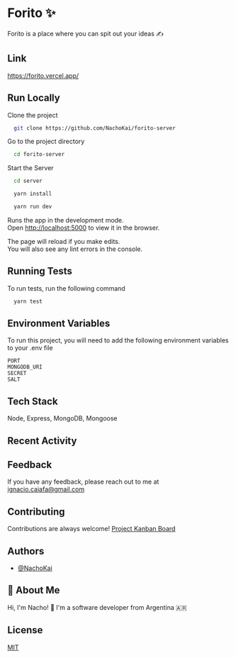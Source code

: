 
# Forito ✨

Forito is a place where you can spit out your ideas ✍️ 


## Link

https://forito.vercel.app/


## Run Locally

Clone the project

```bash
  git clone https://github.com/NachoKai/forito-server
```

Go to the project directory

```bash
  cd forito-server
```

Start the Server

```bash
  cd server
```
```bash
  yarn install
```
```bash
  yarn run dev
```

Runs the app in the development mode.  
Open [http://localhost:5000](http://localhost:5000) to view it in the browser.  
  
The page will reload if you make edits.  
You will also see any lint errors in the console. 
## Running Tests

To run tests, run the following command

```bash
  yarn test
```


## Environment Variables

To run this project, you will need to add the following environment variables to your .env file

`PORT`  
`MONGODB_URI`  
`SECRET`  
`SALT`  

## Tech Stack

Node, Express, MongoDB, Mongoose


## Recent Activity

<!--START_SECTION:activity-->
<!--END_SECTION:activity-->


## Feedback

If you have any feedback, please reach out to me at ignacio.caiafa@gmail.com


## Contributing

Contributions are always welcome! [Project Kanban Board](https://github.com/NachoKai/forito/projects/1) 


## Authors

- [@NachoKai](https://www.github.com/NachoKai)


## 🚀 About Me

Hi, I'm Nacho! 👋 I'm a software developer from Argentina 🇦🇷


## License

[MIT](https://github.com/NachoKai/forito/blob/main/LICENSE)
